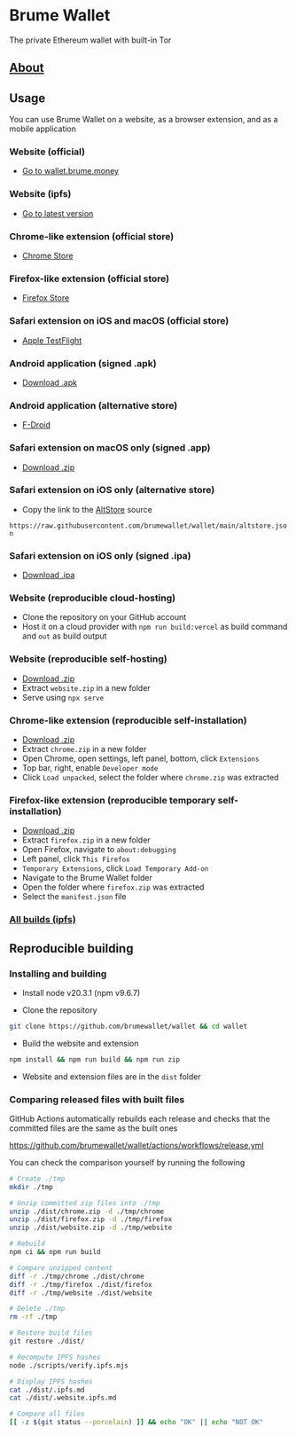 # Brume Wallet

The private Ethereum wallet with built-in Tor

## [About](/docs/README.md)

## Usage

You can use Brume Wallet on a website, as a browser extension, and as a mobile application

### Website (official)

- [Go to wallet.brume.money](https://wallet.brume.money)

### Website (ipfs)

- [Go to latest version](https://github.com/brumewallet/wallet/blob/main/dist/.website.ipfs.md)

### Chrome-like extension (official store)

- [Chrome Store](https://chrome.google.com/webstore/detail/brume-wallet/oljgnlammonjehmmfahdjgjhjclpockd)

### Firefox-like extension (official store)

- [Firefox Store](https://addons.mozilla.org/firefox/addon/brumewallet/)

### Safari extension on iOS and macOS (official store)

- [Apple TestFlight](https://testflight.apple.com/join/WtNNiY98)

### Android application (signed .apk)

- [Download .apk](https://github.com/brumewallet/wallet/raw/main/dist/android.apk)

### Android application (alternative store)

- [F-Droid](https://f-droid.org/packages/eth.brume.wallet/)

### Safari extension on macOS only (signed .app)

- [Download .zip](https://github.com/brumewallet/wallet/raw/main/dist/macos.zip)

### Safari extension on iOS only (alternative store)

- Copy the link to the [AltStore](https://altstore.io) source

`https://raw.githubusercontent.com/brumewallet/wallet/main/altstore.json`

### Safari extension on iOS only (signed .ipa)

- [Download .ipa](https://github.com/brumewallet/wallet/raw/main/dist/ios-and-ipados.ipa)

### Website (reproducible cloud-hosting)

- Clone the repository on your GitHub account
- Host it on a cloud provider with `npm run build:vercel` as build command and `out` as build output

### Website (reproducible self-hosting)

- [Download .zip](https://github.com/brumewallet/wallet/raw/main/dist/website.zip)
- Extract `website.zip` in a new folder
- Serve using `npx serve`

### Chrome-like extension (reproducible self-installation)

- [Download .zip](https://github.com/brumewallet/wallet/raw/main/dist/chrome.zip)
- Extract `chrome.zip` in a new folder
- Open Chrome, open settings, left panel, bottom, click `Extensions`
- Top bar, right, enable `Developer mode`
- Click `Load unpacked`, select the folder where `chrome.zip` was extracted

### Firefox-like extension (reproducible temporary self-installation)

- [Download .zip](https://github.com/brumewallet/wallet/raw/main/dist/firefox.zip)
- Extract `firefox.zip` in a new folder
- Open Firefox, navigate to `about:debugging`
- Left panel, click `This Firefox`
- `Temporary Extensions`, click `Load Temporary Add-on`
- Navigate to the Brume Wallet folder
- Open the folder where `firefox.zip` was extracted
- Select the `manifest.json` file

### [All builds (ipfs)](https://github.com/brumewallet/wallet/blob/main/dist/.ipfs.md)

## Reproducible building

### Installing and building

- Install node v20.3.1 (npm v9.6.7)

- Clone the repository

```bash
git clone https://github.com/brumewallet/wallet && cd wallet
```

- Build the website and extension

```bash
npm install && npm run build && npm run zip
```

- Website and extension files are in the `dist` folder

### Comparing released files with built files

GitHub Actions automatically rebuilds each release and checks that the committed files are the same as the built ones

https://github.com/brumewallet/wallet/actions/workflows/release.yml

You can check the comparison yourself by running the following

```bash
# Create ./tmp
mkdir ./tmp

# Unzip committed zip files into ./tmp
unzip ./dist/chrome.zip -d ./tmp/chrome
unzip ./dist/firefox.zip -d ./tmp/firefox
unzip ./dist/website.zip -d ./tmp/website

# Rebuild
npm ci && npm run build

# Compare unzipped content
diff -r ./tmp/chrome ./dist/chrome
diff -r ./tmp/firefox ./dist/firefox
diff -r ./tmp/website ./dist/website

# Delete ./tmp
rm -rf ./tmp

# Restore build files
git restore ./dist/

# Recompute IPFS hashes
node ./scripts/verify.ipfs.mjs

# Display IPFS hashes
cat ./dist/.ipfs.md
cat ./dist/.website.ipfs.md

# Compare all files
[[ -z $(git status --porcelain) ]] && echo "OK" || echo "NOT OK"
```